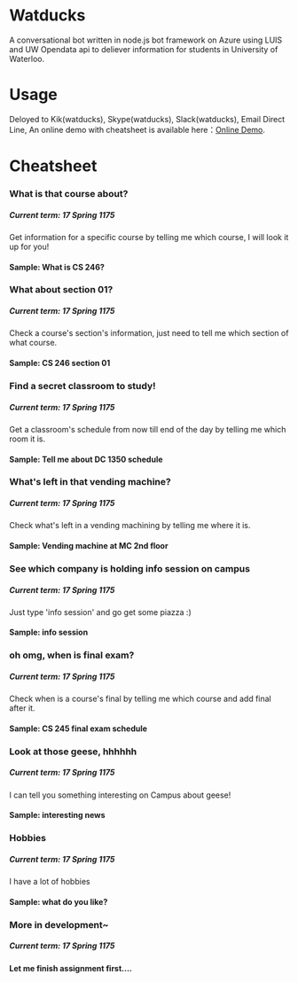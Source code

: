 # Watducks
A conversational bot written in node.js bot framework on Azure using LUIS and UW Opendata api to deliever information for students in University of Waterloo.
# Usage
Deloyed to Kik(watducks), Skype(watducks), Slack(watducks), Email Direct Line, An online demo with cheatsheet is available here：[Online Demo](http://www.waltwang.com/bot.html).

# Cheatsheet

### What is that course about?

##### Current term: 17 Spring 1175

Get information for a specific course by telling me which course, I will look it up for you!

#### Sample: What is CS 246?

### What about section 01?
##### Current term: 17 Spring 1175

Check a course's section's information, just need to tell me which section of what course.

#### Sample: CS 246 section 01

### Find a secret classroom to study!
##### Current term: 17 Spring 1175

Get a classroom's schedule from now till end of the day by telling me which room it is.

#### Sample: Tell me about DC 1350 schedule

### What's left in that vending machine?
##### Current term: 17 Spring 1175

Check what's left in a vending machining by telling me where it is.

#### Sample: Vending machine at MC 2nd floor

### See which company is holding info session on campus
##### Current term: 17 Spring 1175

Just type 'info session' and go get some piazza :)

#### Sample: info session

### oh omg, when is final exam?
##### Current term: 17 Spring 1175

Check when is a course's final by telling me which course and add final after it.

#### Sample: CS 245 final exam schedule

### Look at those geese, hhhhhh
##### Current term: 17 Spring 1175

I can tell you something interesting on Campus about geese!

#### Sample: interesting news

### Hobbies
##### Current term: 17 Spring 1175

I have a lot of hobbies

#### Sample: what do you like?

### More in development~

##### Current term: 17 Spring 1175


#### Let me finish assignment first....


